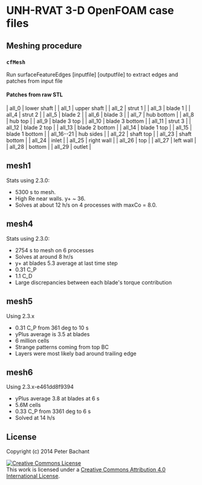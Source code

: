 UNH-RVAT 3-D OpenFOAM case files
================================

Meshing procedure
-----------------

### `cfMesh`
Run surfaceFeatureEdges [inputfile] [outputfile] to extract edges and patches from input file

#### Patches from raw STL
| all_0    |    lower shaft |
| all_1    |    upper shaft |
| all_2    |    strut 1 |
| all_3    |    blade 1 | 
| all_4    |    strut 2 | 
| all_5    |    blade 2 | 
| all_6    |    blade 3 |
| all_7    |    hub bottom | 
| all_8    |    hub top | 
| all_9    |    blade 3 top | 
| all_10   |    blade 3 bottom | 
| all_11   |    strut 3 | 
| all_12   |    blade 2 top | 
| all_13   |    blade 2 bottom | 
| all_14   |    blade 1 top |
| all_15   |    blade 1 bottom | 
| all_16--21   |    hub sides | 
| all_22   |    shaft top | 
| all_23   |    shaft bottom |
| all_24   |    inlet | 
| all_25   |    right wall | 
| all_26   |    top | 
| all_27   |    left wall |
| all_28   |    bottom |
| all_29   |    outlet |

mesh1
-----
Stats using 2.3.0:

  * 5300 s to mesh.
  * High Re near walls. y+ ~ 36. 
  * Solves at about 12 h/s on 4 processes with maxCo = 8.0. 

mesh4
-----
Stats using 2.3.0:

  * 2754 s to mesh on 6 processes
  * Solves at around 8 hr/s
  * y+ at blades 5.3 average at last time step
  * 0.31 C_P
  * 1.1 C_D
  * Large discrepancies between each blade's torque contribution

mesh5
-----
Using 2.3.x

  * 0.31 C_P from 361 deg to 10 s
  * yPlus average is 3.5 at blades
  * 6 million cells
  * Strange patterns coming from top BC
  * Layers were most likely bad around trailing edge

mesh6
-----
Using 2.3.x-e461dd8f9394

  * yPlus average 3.8 at blades at 6 s
  * 5.6M cells
  * 0.33 C_P from 3361 deg to 6 s
  * Solved at 14 h/s


License
-------
Copyright (c) 2014 Peter Bachant

<a rel="license" href="http://creativecommons.org/licenses/by/4.0/">
<img alt="Creative Commons License" style="border-width:0" src="http://i.creativecommons.org/l/by/4.0/88x31.png" />
</a><br />This work is licensed under a <a rel="license" href="http://creativecommons.org/licenses/by/4.0/"/>
Creative Commons Attribution 4.0 International License</a>.
